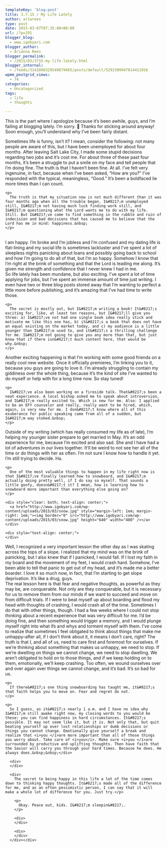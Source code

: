 ```yaml
---
templateKey: 'blog-post'
title: 3.7.15 / My Life Lately
author: ariwrees
type: post
date: 2015-03-07T07:35:00+00:00
url: /?p=191
blogger_blog:
  - www.igobyari.com
blogger_author:
  - Arianna Rees
blogger_permalink:
  - /2015/03/3715-my-life-lately.html
blogger_internal:
  - /feeds/3142898329549879465/posts/default/5292309947814411916
wpmm_postgrid_views:
  - 74
categories:
  - Uncategorized
tags:
  - life
  - thoughts

---
```

<div dir="ltr" style="text-align: left;">
  This is the part where I apologize because it&#8217;s been awhile, guys, and I&#8217;m failing at blogging lately. I&#8217;m sorry. 🙂 Thanks for sticking around anyway! Soon enough, you&#8217;ll understand why I&#8217;ve been fairly distant.</p> 
  
  <div>
  </div>
  
  <div>
    Sometimes life is funny, isn&#8217;t it? I mean, consider the following: not many people are aware of this, but I have been unemployed for about four months. After leaving Salt Lake City, I made some stupid decisions regarding two jobs and it&#8217;s cost me. For about three of these past four months, it&#8217;s been a struggle to put a smile on my face and tell people that I&#8217;m doing fine. The truth is that I haven&#8217;t been fine. At all. I&#8217;ve felt very ingenuine, in fact, because when I&#8217;ve been asked, &#8220;How are you?&#8221; I&#8217;ve responded with the typical, meaningless, &#8220;Good.&#8221; It&#8217;s been a boldfaced lie more times than I can count.</p> 
    
    <p>
      The truth is that my situation now is not much different than it was four months ago when all the trouble began. I&#8217;m unemployed still, I&#8217;m not having much luck finding work still, and I&#8217;m questioning what the Lord wants me to do with my life. Still. But I&#8217;ve come to find something in the rubble and ruin of indecision and bad decisions that has caused me to believe that the Lord has me in mind: happiness.&nbsp;
    </p>
  </div>
  
  <div>
    <a name='more'></a><br />I am happy. I&#8217;m broke and I&#8217;m jobless and I&#8217;m confused and my dating life is flat-lining and my social life is sometimes lackluster and I&#8217;ve spent a lot of sleepless nights panicking about loans and possibly going back to school and how I&#8217;m going to do all of that, but I&#8217;m so happy. Somehow I know that I&#8217;m right at the brink of something and that the Lord is leading me along. It&#8217;s given me strength and confidence that I never knew I had in me.&nbsp;
  </div>
  
  <div>
  </div>
  
  <div>
    So life lately has been mundane, but also exciting. I&#8217;ve spent a lot of time applying for jobs, but I&#8217;ve spent an immense amount of time just writing. I even have two or three blog posts stored away that I&#8217;m wanting to perfect a little more before publishing, and it&#8217;s amazing that I&#8217;ve had time to write those.</p> 
    
    <p>
      The secret is mostly out, but I&#8217;m writing a book! It&#8217;s exciting for, like, at least ten reasons, but I&#8217;ll give you three: a) I&#8217;ve not had one single book idea really stick and motivate me like this one has, b) it&#8217;s a book that does not have an equal existing on the market today, and c) my audience is a little younger than I&#8217;m used to, and it&#8217;s a thrilling challenge for me. I&#8217;m not going to give you any more than that, but just know that if there isn&#8217;t much content here, that would be why.&nbsp;
    </p>
  </div>
  
  <div>
  </div>
  
  <div>
    Another exciting happening is that I&#8217;m working with some good friends on a really cool new website. Once it officially premieres, I&#8217;m linking you to it, because you guys are going to love it. I&#8217;m already struggling to contain my giddiness over the whole thing, because it&#8217;s the kind of site I&#8217;ve wanted to do myself or help with for a long time now. So stay tuned!</p> 
    
    <p>
      I&#8217;ve also been working on a fireside talk. That&#8217;s been a neat experience. A local bishop asked me to speak about introversion, and I&#8217;m really excited to. Which is new for me. Also: I applied to be an EFY counselor and really, really want to be hired, which, again, is very new for me. I don&#8217;t know where all of this exuberance for public speaking came from all of a sudden, but I&#8217;m way stoked.&nbsp;
    </p>
  </div>
  
  <div>
  </div>
  
  <div>
    Outside of my writing (which has really consumed my life as of late), I&#8217;m helping my younger sister prepare to get married in May. It&#8217;s an odd experience for me, because I&#8217;m excited and also sad. She and I have had a lot of adventures in our lives together. It&#8217;ll be weird to not see her all of the time or do things with her as often. I&#8217;m not sure I know how to handle it yet. I&#8217;m still trying to decide. Ha.</p> 
    
    <p>
      One of the most valuable things to happen in my life right now is that I&#8217;ve finally learned how to snowboard, and I&#8217;m actually doing pretty well, if I do say so myself. That sounds a little goofy, doesn&#8217;t it? I mean, how is learning how to snowboard more important than everything else going on?
    </p>
    
    <div style="clear: both; text-align: center;">
      <a href="http://www.igobyari.com/wp-content/uploads/2015/03/snow.jpg" style="margin-left: 1em; margin-right: 1em;"><img border="0" src="http://www.igobyari.com/wp-content/uploads/2015/03/snow.jpg" height="640" width="480" /></a>
    </div>
    
    <div style="text-align: center;">
    </div>
  </div>
  
  <div>
    Well, I recognized a very important lesson the other day as I was skating across the tops of a slope. I realized that my mind was on the brink of panicking, but I also knew that if I panicked, I would fall. If I lost my faith in my board and the movement of my feet, I would crash hard. Somehow, I&#8217;ve been able to tell that panic to get out of my head, and it&#8217;s made me a better boarder. I love it so much now, in fact, that I&#8217;m starting to get slope deprivation. It&#8217;s like a drug, guys.&nbsp;
  </div>
  
  <div>
  </div>
  
  <div>
    The real lesson here is that fear and negative thoughts, as powerful as they may be, are conquerable. Not only are they conquerable, but it is necessary for us to remove them from our minds if we want to succeed and move on from difficult trials. If I were to beat myself up about boarding and flood my head with thoughts of crashing, I would crash all of the time. Sometimes I do that with other things, though. I had a few weeks where I could not stop thinking about a recent experience that was very difficult for me. I&#8217;d be doing fine, and then something would trigger a memory, and I would plunge myself right into what ifs and whys and torment myself with them. I&#8217;ve come to realize that sometimes I feel obligated to think about things that make me unhappy&#8211;after all, if I don&#8217;t think about it, it means I don&#8217;t care, right? The truth is that I, and all of us, need to care first and foremost for ourselves. If we&#8217;re thinking about something that makes us unhappy, we need to stop. If we&#8217;re dwelling on things we cannot change, we need to stop dwelling. We aren&#8217;t obligated to hold on to those things, and if we keep holding on to them, emotionally, we&#8217;ll keep crashing. Too often, we wound ourselves over and over again over things we cannot change, and it&#8217;s bad. It&#8217;s so bad for us. </p> 
    
    <p>
      If there&#8217;s one thing snowboarding has taught me, it&#8217;s that faith helps you to move on. Fear and regret do not.
    </p>
    
    <p>
      So I guess, as it&#8217;s nearly 1 a.m. and I have no idea why I&#8217;m still awake right now, my closing words to you would be these: you can find happiness in hard circumstances. It&#8217;s possible. It may not seem like it, but it is. Not only that, but quit beating yourself up over lost relationships or dumb decisions or things you cannot change. Emotionally give yourself a break and realize that <i>you </i>are more important than all of those things you worry about. Take care of <i>you</i>. Make sure <i>you </i>are surrounded by productive and uplifting thoughts. Then have faith that the Savior will carry you through your hard times. Because he does. He always does.&nbsp;&nbsp;</div> 
      
      <div>
      </div>
      
      <div>
        The secret to being happy in this life a lot of the time comes down to thinking happy thoughts. It&#8217;s made all of the difference for me, and as an often pessimistic person, I can say that it will make a whole lot of difference for you. Just try.</p> 
        
        <p>
          Okay. Peace out, kids. I&#8217;m sleepin&#8217;.
        </p>
        
        <div>
        </div>
        
        <div>
        </div>
      </div></div>